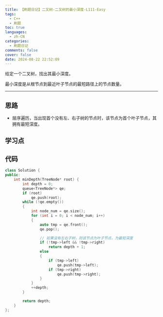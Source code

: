```yaml
---
title: 【刷题日记】二叉树-二叉树的最小深度-L111-Easy
tags:
  - C++
  - 刷题
toc: true
languages:
  - zh-CN
categories:
  - 刷题日记
comments: false
cover: false
date: 2024-08-22 22:52:09
---
```


给定一个二叉树，找出其最小深度。

最小深度是从根节点到最近叶子节点的最短路径上的节点数量。

<!-- more -->

---

## 思路

* 层序遍历，当出现首个没有左、右子树的节点时，该节点为首个叶子节点，其拥有最短深度。

## 学习点



## 代码

```cpp
class Solution {
public:
    int minDepth(TreeNode* root) {
        int depth = 0;
        queue<TreeNode*> qe;
        if (root)
            qe.push(root);
        while (!qe.empty())
        {
            int node_num = qe.size();
            for (int i = 0; i < node_num; i++)
            {
                auto tmp = qe.front();
                qe.pop();

                // 如果没有左右子树，则该节点为叶子节点，为最短深度
                if (!tmp->left && !tmp->right)
                    return depth + 1;
                else
                {
                    if (tmp->left)
                        qe.push(tmp->left);
                    if (tmp->right)
                        qe.push(tmp->right);
                }
            }
            ++depth;
        }

        return depth;
    }
};
```